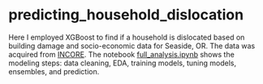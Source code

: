 # predicting_household_dislocation
Here I employed XGBoost to find if a household is dislocated based on building damage and socio-economic data for Seaside, OR. The data was acquired from [INCORE](http://incore.ncsa.illinois.edu). The notebook [full_analysis.ipynb](https://github.com/htalebiyan/predicting_household_dislocation/blob/main/full_analysis.ipynb) shows the modeling steps: data cleaning, EDA, training models, tuning models, ensembles, and prediction.
